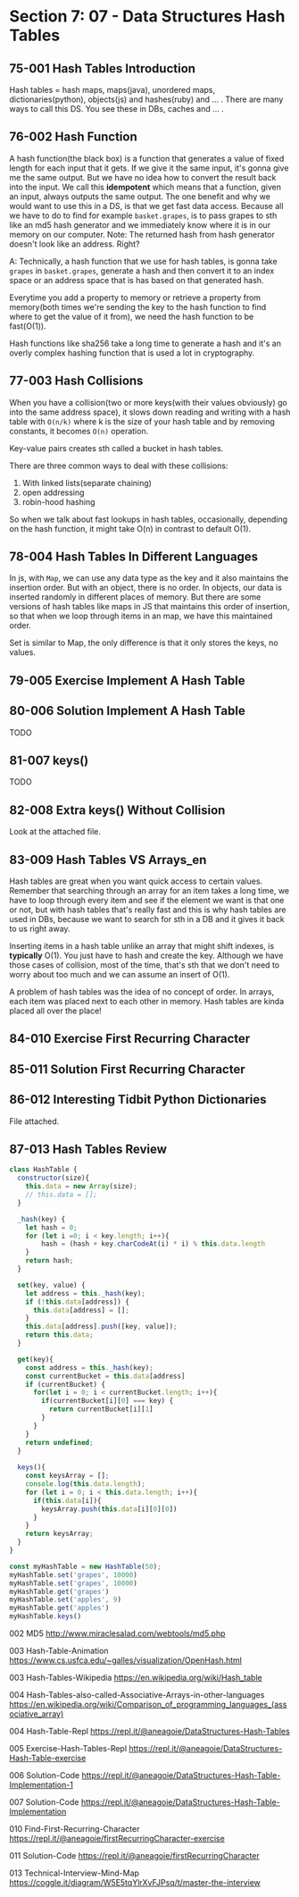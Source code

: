 # Section 7: 07 - Data Structures Hash Tables

## 75-001 Hash Tables Introduction
Hash tables = hash maps, maps(java), unordered maps, dictionaries(python), objects(js) and hashes(ruby) and ... . There are many ways to call this DS.
You see these in DBs, caches and ... .


## 76-002 Hash Function
A hash function(the black box) is a function that generates a value of fixed length for each input that it gets. If we give it the same input, it's gonna give me the
same output. But we have no idea how to convert the result back into the input. We call this **idempotent** which means that a function, given an input,
always outputs the same output. The one benefit and why we would want to use this in a DS, is that we get fast data access. Because all we have to do to find for example
`basket.grapes`, is to pass grapes to sth like an md5 hash generator and we immediately know where it is in our memory on our computer. Note: The returned hash from
hash generator doesn't look like an address. Right?

A: Technically, a hash function that we use for hash tables, is gonna take `grapes` in `basket.grapes`, generate a hash and then convert it to an index space or an address space 
that is has based on that generated hash.

Everytime you add a property to memory or retrieve a property from memory(both times we're sending the key to the hash function to find where to get the value of it from),
we need the hash function to be fast(O(1)).

Hash functions like sha256 take a long time to generate a hash and it's an overly complex hashing function that is used a lot in cryptography.

## 77-003 Hash Collisions
When you have a collision(two or more keys(with their values obviously) go into the same address space), it slows down reading and writing with a hash table 
with `O(n/k)` where k is the size of your hash table and by removing constants, it becomes `O(n)` operation.

Key-value pairs creates sth called a bucket in hash tables.

There are three common ways to deal with these collisions:
1) With linked lists(separate chaining)
2) open addressing
3) robin-hood hashing

So when we talk about fast lookups in hash tables, occasionally, depending on the hash function, it might take O(n) in contrast to default O(1).

## 78-004 Hash Tables In Different Languages
In js, with `Map`, we can use any data type as the key and it also maintains the insertion order. But with an object, there is no order. In objects, our data
is inserted randomly in different places of memory. But there are some versions of hash tables like maps in JS that maintains this order of insertion, so that when we
loop through items in an map, we have this maintained order.

Set is similar to Map, the only difference is that it only stores the keys, no values.

## 79-005 Exercise Implement A Hash Table
## 80-006 Solution Implement A Hash Table
TODO

## 81-007 keys()
TODO
## 82-008 Extra keys() Without Collision
Look at the attached file.

## 83-009 Hash Tables VS Arrays_en
Hash tables are great when you want quick access to certain values. Remember that searching through an array for an item takes a long time, we have to
loop through every item and see if the element we want is that one or not, but with hash tables that's really fast and this is why hash tables are used in DBs,
because we want to search for sth in a DB and it gives it back to us right away. 

Inserting items in a hash table unlike an array that might shift indexes, is **typically** O(1). You just have to hash and create the key. Although
we have those cases of collision, most of the time, that's sth that we don't need to worry about too much and we can assume an insert of O(1).

A problem of hash tables was the idea of no concept of order. In arrays, each item was placed next to each other in memory. Hash tables are kinda placed all over
the place!

## 84-010 Exercise First Recurring Character
## 85-011 Solution First Recurring Character
## 86-012 Interesting Tidbit Python Dictionaries
File attached.

## 87-013 Hash Tables Review

```js
class HashTable {
  constructor(size){
    this.data = new Array(size);
    // this.data = [];
  }

  _hash(key) {
    let hash = 0;
    for (let i =0; i < key.length; i++){
        hash = (hash + key.charCodeAt(i) * i) % this.data.length
    }
    return hash;
  }

  set(key, value) {
    let address = this._hash(key);
    if (!this.data[address]) {
      this.data[address] = [];
    }
    this.data[address].push([key, value]);
    return this.data;
  }

  get(key){
    const address = this._hash(key);
    const currentBucket = this.data[address]
    if (currentBucket) {
      for(let i = 0; i < currentBucket.length; i++){
        if(currentBucket[i][0] === key) {
          return currentBucket[i][1]
        }
      }
    }
    return undefined;
  }
  
  keys(){
    const keysArray = [];
    console.log(this.data.length);
    for (let i = 0; i < this.data.length; i++){
      if(this.data[i]){
        keysArray.push(this.data[i][0][0])
      }
    }
    return keysArray;
  }
}

const myHashTable = new HashTable(50);
myHashTable.set('grapes', 10000)
myHashTable.set('grapes', 10000)
myHashTable.get('grapes')
myHashTable.set('apples', 9)
myHashTable.get('apples')
myHashTable.keys()
```

002 MD5
http://www.miraclesalad.com/webtools/md5.php

003 Hash-Table-Animation
https://www.cs.usfca.edu/~galles/visualization/OpenHash.html

003 Hash-Tables-Wikipedia
https://en.wikipedia.org/wiki/Hash_table

004 Hash-Tables-also-called-Associative-Arrays-in-other-languages
https://en.wikipedia.org/wiki/Comparison_of_programming_languages_(associative_array)

004 Hash-Table-Repl
https://repl.it/@aneagoie/DataStructures-Hash-Tables

005 Exercise-Hash-Tables-Repl
https://repl.it/@aneagoie/DataStructures-Hash-Table-exercise

006 Solution-Code
https://repl.it/@aneagoie/DataStructures-Hash-Table-Implementation-1

007 Solution-Code
https://repl.it/@aneagoie/DataStructures-Hash-Table-Implementation

010 Find-First-Recurring-Character
https://repl.it/@aneagoie/firstRecurringCharacter-exercise

011 Solution-Code
https://repl.it/@aneagoie/firstRecurringCharacter

013 Technical-Interview-Mind-Map
https://coggle.it/diagram/W5E5tqYlrXvFJPsq/t/master-the-interview
